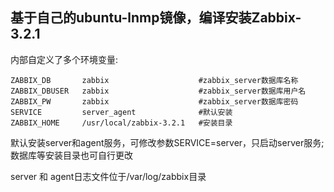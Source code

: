 ## 基于自己的ubuntu-lnmp镜像，编译安装Zabbix-3.2.1

内部自定义了多个环境变量:
```
ZABBIX_DB       zabbix                    #zabbix_server数据库名称
ZABBIX_DBUSER   zabbix                    #zabbix_server数据库用户名
ZABBIX_PW       zabbix                    #zabbix_server数据库密码
SERVICE         server_agent              #默认安装
ZABBIX_HOME     /usr/local/zabbix-3.2.1   #安装目录
```
默认安装server和agent服务，可修改参数SERVICE=server，只启动server服务; 数据库等安装目录也可自行更改

server 和 agent日志文件位于/var/log/zabbix目录
